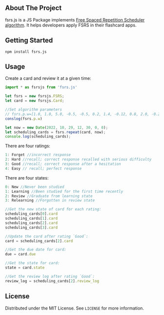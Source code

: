 ## About The Project

fsrs.js is a JS Package implements [Free Spaced Repetition Scheduler algorithm](https://github.com/open-spaced-repetition/free-spaced-repetition-scheduler). It helps developers apply FSRS in their flashcard apps.

## Getting Started

```
npm install fsrs.js
```

## Usage

Create a card and review it at a given time:

```js
import * as fsrsjs from 'fsrs.js'

let fsrs = new fsrsjs.FSRS;
let card = new fsrsjs.Card;

//Set algorithm parameters
// fsrs.p.w=[1.0, 1.0, 5.0, -0.5, -0.5, 0.2, 1.4, -0.12, 0.8, 2.0, -0.2, 0.2, 1.0]
conslog(fsrs.p.w)

let now = new Date(2022, 10, 29, 12, 30, 0, 0);
let scheduling_cards = fsrs.repeat(card, now);
console.log(scheduling_cards);
```

There are four ratings:

```js
1: Forget //incorrect response
2: Hard //recall; correct response recalled with serious difficulty
3: Good //recall; correct response after a hesitation
4: Easy // recall; perfect response
```

There are four states:

```js
0: New //Never been studied
1: Learning //Been studied for the first time recently
2: Review //Graduate from learning state
3: Relearning //Forgotten in review state
```

```js
//Get the new state of card for each rating:
scheduling_cards[0].card
scheduling_cards[1].card
scheduling_cards[2].card
scheduling_cards[3].card

//Update the card after rating `Good`:
card = scheduling_cards[2].card

//Get the due date for card:
due = card.due

//Get the state for card:
state = card.state

//Get the review log after rating `Good`:
review_log = scheduling_cards[2].review_log
```

## License

Distributed under the MIT License. See `LICENSE` for more information.
